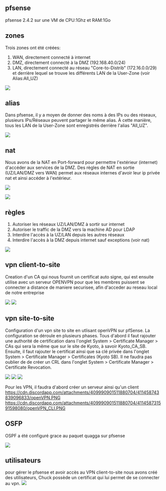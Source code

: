 ## pfsense

pfsense 2.4.2 sur une VM de CPU:1Ghz et RAM:1Go

## zones

Trois zones ont été créées:
    
1) WAN, directement connecté à internet
2) DMZ, directement connecté à la DMZ (192.168.40.0/24)
3) LAN, directement connecté au réseau "Core-to-Distrib" (172.16.0.0/29) et derrière lequel se trouve les différents LAN de la User-Zone (voir Alias:All_UZ)

![](https://cdn.discordapp.com/attachments/409990901511880704/411454573308280832/unknown.png)

## alias

Dans pfsense, il y a moyen de donner des noms à des IPs ou des réseaux, plusieurs IPs/Réseaux peuvent partager le même alias. À cette manière, tous les LAN de la User-Zone sont enregistrés derrière l'alias "All_UZ".

![](https://cdn.discordapp.com/attachments/409990901511880704/411454738421383169/unknown.png)

## nat

Nous avons de la NAT en Port-forward pour permettre l'extérieur (internet) d'accéder aux services de la DMZ. Des règles de NAT en sortie (UZ/LAN/DMZ vers WAN) permet aux réseaux internes d'avoir leur ip privée nat et ainsi accéder à l'extérieur.

![](https://cdn.discordapp.com/attachments/409990901511880704/411454738421383169/unknown.png)

![](https://media.discordapp.net/attachments/409990901511880704/411455094916120576/unknown.png)

## règles

1) Autoriser les réseaux UZ/LAN/DMZ à sortir sur internet
2) Autoriser le traffic de la DMZ vers la machine AD pour LDAP
2) Interdire l'accès à la UZ/LAN depuis les autres réseaux
3) Interdire l'accès à la DMZ depuis internet sauf exceptions (voir nat)

![](https://media.discordapp.net/attachments/409990901511880704/411454851936026634/unknown.png)

## vpn client-to-site

Creation d'un CA qui nous fournit un certificat auto signe, qui est ensuite utilise avec un serveur OPENVPN pour que les membres puissent se connecter a distance de maniere securisee, afin d'acceder au reseau local de notre entreprise 

![](https://media.discordapp.net/attachments/409990901511880704/411455379135004672/unknown.png)
![](https://cdn.discordapp.com/attachments/409990901511880704/411455311275360267/unknown.png)

## vpn site-to-site

Configuration d'un vpn site to site en utlisant openVPN sur pfSense. La configuration se déroule en plusieurs phases. 
Tous d'abord il faut rajouter une authorité de certification dans l'onglet System > Certificate Manager > CAs qui sera la même que sur le site de Kyoto, à savoir Kyoto_CA_SB. 
Ensuite, il faut rajouter le certificat ainsi que sa clé privée dans l'onglet System > Certificate Manager > Certificates (Kyoto SB). 
Il ne faudra pas oublier de de créer un CRL dans l'onglet System > Certificate Manager > Certificate Revocation.

![](https://cdn.discordapp.com/attachments/409990901511880704/411458120230109185/Cpt1.PNG)
![](https://cdn.discordapp.com/attachments/409990901511880704/411458135375740928/cpt2.PNG)
![](https://cdn.discordapp.com/attachments/409990901511880704/411458305005715456/Cpt3.PNG)

Pour les VPN, il faudra d'abord créer un serveur ainsi qu'un client
https://cdn.discordapp.com/attachments/409990901511880704/411458743839096833/openVPN.PNG
https://cdn.discordapp.com/attachments/409990901511880704/411458731591598080/openVPN_CLI.PNG

## OSFP

OSPF a été configuré grace au paquet quagga sur pfsense

![](https://cdn.discordapp.com/attachments/409990901511880704/411456247649533952/unknown.png)

## utilisateurs

pour gérer le pfsense et avoir accès au VPN client-to-site nous avons créé des utilisateurs, Chuck possède un certificat qui lui permet de se connecter au vpn.
![](https://cdn.discordapp.com/attachments/409990901511880704/411455987623395337/unknown.png)
